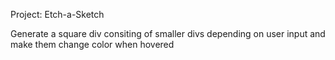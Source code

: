 Project: Etch-a-Sketch

Generate a square div consiting of smaller divs depending on user input and make them change color when hovered
